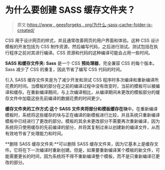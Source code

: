 # 为什么要创建 SASS 缓存文件夹？

> 原文:[https://www . geesforgeks . org/为什么-sass-cache-folder-is-created/](https://www.geeksforgeeks.org/why-does-sass-cache-folder-is-created/)

CSS 用于设计网页的样式，并且通常改善网页的用户界面和体验。这种 CSS 设计模板的开发包括为 CSS 制作资源，然后编写代码，之后进行测试。测试包括在执行程序之前对其进行编译。CSS 资源和代码的这种编译可能会占用一些时间。

**SASS 和缓存文件夹:** **Sass** 是一个 CSS **预处理器**，完全兼容 CSS 的每个版本。Sass 减少了 CSS 的重复，因此节省了编写 CSS 代码的时间。

引入 SASS 缓存文件夹是为了减少开发和测试 CSS 程序时多次编译和重新编译所花费的时间。当模板的部分在之前的编译过程中没有改变时，当前的模板可以被编译和缓存。在重新编译期间，与上次编译相比，从编译期间未更改的模板部分的缓存文件中加载这些先前编译的数据花费的时间更少。

**缓存文件夹的工作方式:**这个 SASS 文件夹将部分和模板缓存在**块**中。在重新编译模板时，系统将这些缓存的块与正在编译的新模板进行比较，并且系统只重新编译模板中已经进行了更改的部分。模板的其余未更改部分不需要再次重新编译，因为系统将只使用缓存的先前编译的部分，并将其复制过来以创建新的编译文件，从而有效地节省了处理能力和时间。

**删除 SASS 缓存文件夹:**可以删除 SASS 缓存文件夹，因为它基本上是缓存文件。它将在下一次编译时重新创建。但是，如果要重新编译某个模板的新文件，可能需要更长的时间，因为系统将不得不重新编译整个模板，而不是只重新编译已更改的部分。